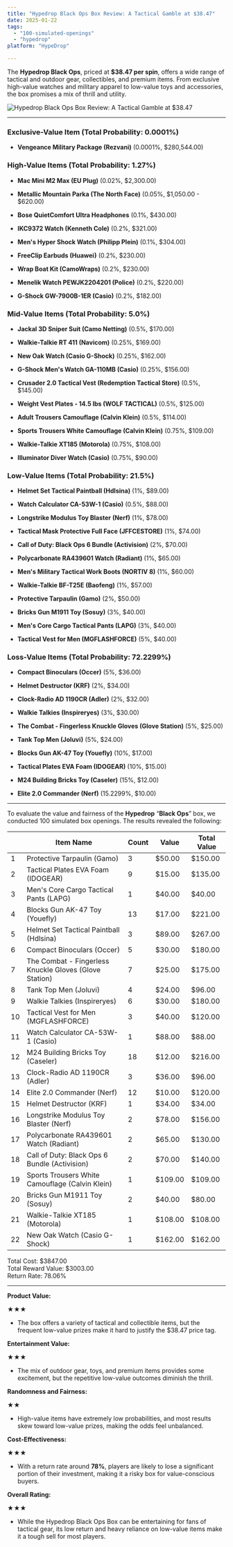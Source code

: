 ```yaml
---
title: "Hypedrop Black Ops Box Review: A Tactical Gamble at $38.47"
date: 2025-01-22
tags: 
  - "100-simulated-openings"
  - "hypedrop"
platform: "HypeDrop"

---
```


The **Hypedrop ****Black Ops******, priced at **$38.47 per spin**, offers a wide range of tactical and outdoor gear, collectibles, and premium items. From exclusive high-value watches and military apparel to low-value toys and accessories, the box promises a mix of thrill and utility.

![Hypedrop Black Ops Box Review: A Tactical Gamble at $38.47](/media/75155-hypedropblackops.png)

* * *

### **Exclusive-Value Item (Total Probability: 0.0001%)**

- **Vengeance Military Package (Rezvani)** (0.0001%, $280,544.00)

### **High-Value Items (Total Probability: 1.27%)**

- **Mac Mini M2 Max (EU Plug)** (0.02%, $2,300.00)

- **Metallic Mountain Parka (The North Face)** (0.05%, $1,050.00 - $620.00)

- **Bose QuietComfort Ultra Headphones** (0.1%, $430.00)

- **IKC9372 Watch (Kenneth Cole)** (0.2%, $321.00)

- **Men's Hyper Shock Watch (Philipp Plein)** (0.1%, $304.00)

- **FreeClip Earbuds (Huawei)** (0.2%, $230.00)

- **Wrap Boat Kit (CamoWraps)** (0.2%, $230.00)

- **Menelik Watch PEWJK2204201 (Police)** (0.2%, $220.00)

- **G-Shock GW-7900B-1ER (Casio)** (0.2%, $182.00)

### **Mid-Value Items (Total Probability: 5.0%)**

- **Jackal 3D Sniper Suit (Camo Netting)** (0.5%, $170.00)

- **Walkie-Talkie RT 411 (Navicom)** (0.25%, $169.00)

- **New Oak Watch (Casio G-Shock)** (0.25%, $162.00)

- **G-Shock Men's Watch GA-110MB (Casio)** (0.25%, $156.00)

- **Crusader 2.0 Tactical Vest (Redemption Tactical Store)** (0.5%, $145.00)

- **Weight Vest Plates - 14.5 lbs (WOLF TACTICAL)** (0.5%, $125.00)

- **Adult Trousers Camouflage (Calvin Klein)** (0.5%, $114.00)

- **Sports Trousers White Camouflage (Calvin Klein)** (0.75%, $109.00)

- **Walkie-Talkie XT185 (Motorola)** (0.75%, $108.00)

- **Illuminator Diver Watch (Casio)** (0.75%, $90.00)

### **Low-Value Items (Total Probability: 21.5%)**

- **Helmet Set Tactical Paintball (Hdlsina)** (1%, $89.00)

- **Watch Calculator CA-53W-1 (Casio)** (0.5%, $88.00)

- **Longstrike Modulus Toy Blaster (Nerf)** (1%, $78.00)

- **Tactical Mask Protective Full Face (JFFCESTORE)** (1%, $74.00)

- **Call of Duty: Black Ops 6 Bundle (Activision)** (2%, $70.00)

- **Polycarbonate RA439601 Watch (Radiant)** (1%, $65.00)

- **Men's Military Tactical Work Boots (NORTIV 8)** (1%, $60.00)

- **Walkie-Talkie BF-T25E (Baofeng)** (1%, $57.00)

- **Protective Tarpaulin (Gamo)** (2%, $50.00)

- **Bricks Gun M1911 Toy (Sosuy)** (3%, $40.00)

- **Men's Core Cargo Tactical Pants (LAPG)** (3%, $40.00)

- **Tactical Vest for Men (MGFLASHFORCE)** (5%, $40.00)

### **Loss-Value Items (Total Probability: 72.2299%)**

- **Compact Binoculars (Occer)** (5%, $36.00)

- **Helmet Destructor (KRF)** (2%, $34.00)

- **Clock-Radio AD 1190CR (Adler)** (2%, $32.00)

- **Walkie Talkies (Inspireryes)** (3%, $30.00)

- **The Combat - Fingerless Knuckle Gloves (Glove Station)** (5%, $25.00)

- **Tank Top Men (Joluvi)** (5%, $24.00)

- **Blocks Gun AK-47 Toy (Youefly)** (10%, $17.00)

- **Tactical Plates EVA Foam (IDOGEAR)** (10%, $15.00)

- **M24 Building Bricks Toy (Caseler)** (15%, $12.00)

- **Elite 2.0 Commander (Nerf)** (15.2299%, $10.00)

* * *

To evaluate the value and fairness of the **Hypedrop** “****Black Ops****” box, we conducted 100 simulated box openings. The results revealed the following:

|  | Item Name | Count | Value | Total Value |
| --- | --- | --- | --- | --- |
| 1 | Protective Tarpaulin (Gamo) | 3 | $50.00 | $150.00 |
| 2 | Tactical Plates EVA Foam (IDOGEAR) | 9 | $15.00 | $135.00 |
| 3 | Men's Core Cargo Tactical Pants (LAPG) | 1 | $40.00 | $40.00 |
| 4 | Blocks Gun AK-47 Toy (Youefly) | 13 | $17.00 | $221.00 |
| 5 | Helmet Set Tactical Paintball (Hdlsina) | 3 | $89.00 | $267.00 |
| 6 | Compact Binoculars (Occer) | 5 | $30.00 | $180.00 |
| 7 | The Combat - Fingerless Knuckle Gloves (Glove Station) | 7 | $25.00 | $175.00 |
| 8 | Tank Top Men (Joluvi) | 4 | $24.00 | $96.00 |
| 9 | Walkie Talkies (Inspireryes) | 6 | $30.00 | $180.00 |
| 10 | Tactical Vest for Men (MGFLASHFORCE) | 3 | $40.00 | $120.00 |
| 11 | Watch Calculator CA-53W-1 (Casio) | 1 | $88.00 | $88.00 |
| 12 | M24 Building Bricks Toy (Caseler) | 18 | $12.00 | $216.00 |
| 13 | Clock-Radio AD 1190CR (Adler) | 3 | $36.00 | $96.00 |
| 14 | Elite 2.0 Commander (Nerf) | 12 | $10.00 | $120.00 |
| 15 | Helmet Destructor (KRF) | 1 | $34.00 | $34.00 |
| 16 | Longstrike Modulus Toy Blaster (Nerf) | 2 | $78.00 | $156.00 |
| 17 | Polycarbonate RA439601 Watch (Radiant) | 2 | $65.00 | $130.00 |
| 18 | Call of Duty: Black Ops 6 Bundle (Activision) | 2 | $70.00 | $140.00 |
| 19 | Sports Trousers White Camouflage (Calvin Klein) | 1 | $109.00 | $109.00 |
| 20 | Bricks Gun M1911 Toy (Sosuy) | 2 | $40.00 | $80.00 |
| 21 | Walkie-Talkie XT185 (Motorola) | 1 | $108.00 | $108.00 |
| 22 | New Oak Watch (Casio G-Shock) | 1 | $162.00 | $162.00 |

Total Cost: $3847.00  
Total Reward Value: $3003.00  
Return Rate: 78.06%

* * *

**Product Value:**

★★★

- The box offers a variety of tactical and collectible items, but the frequent low-value prizes make it hard to justify the $38.47 price tag.

**Entertainment Value:**

★★★

- The mix of outdoor gear, toys, and premium items provides some excitement, but the repetitive low-value outcomes diminish the thrill.

**Randomness and Fairness:**

★★

- High-value items have extremely low probabilities, and most results skew toward low-value prizes, making the odds feel unbalanced.

**Cost-Effectiveness:**

★★★

- With a return rate around **78%**, players are likely to lose a significant portion of their investment, making it a risky box for value-conscious buyers.

**Overall Rating:**

★★★

- While the Hypedrop Black Ops Box can be entertaining for fans of tactical gear, its low return and heavy reliance on low-value items make it a tough sell for most players.
